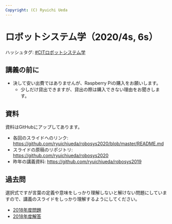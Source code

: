```yaml
---
Copyright: (C) Ryuichi Ueda
---
```


# ロボットシステム学（2020/4s, 6s）

ハッシュタグ: [#CITロボットシステム学](https://twitter.com/search?q=%23CIT%E3%83%AD%E3%83%9C%E3%83%83%E3%83%88%E3%82%B7%E3%82%B9%E3%83%86%E3%83%A0%E5%AD%A6&src=typed_query&f=live)

## 講義の前に

* 決して安い出費ではありませんが、Raspberry Piの購入をお願いします。
    * 少しだけ貸出できますが、貸出の際は購入できない理由をお聞きします。

## 資料 
資料はGitHubにアップしてあります。

<ul>
 	<li>各回のスライドへのリンク: <a href="https://github.com/ryuichiueda/robosys2020/blob/master/README.md">https://github.com/ryuichiueda/robosys2020/blob/master/README.md</a></li>
 	<li>スライドの原稿のリポジトリ: <a href="https://github.com/ryuichiueda/robosys2020">https://github.com/ryuichiueda/robosys2020</a></li>
 	<li>昨年の講義資料: <a href="https://github.com/ryuichiueda/robosys2019">https://github.com/ryuichiueda/robosys2019</a></li>
</ul>

## 過去問

選択式ですが言葉の定義や意味をしっかり理解しないと解けない問題にしていますので、講義のスライドをしっかり理解するようにしてください。

* [2018年度問題](robosys2018test.pdf)
* [2018年度解答](robosys2018test_ans.pdf)
